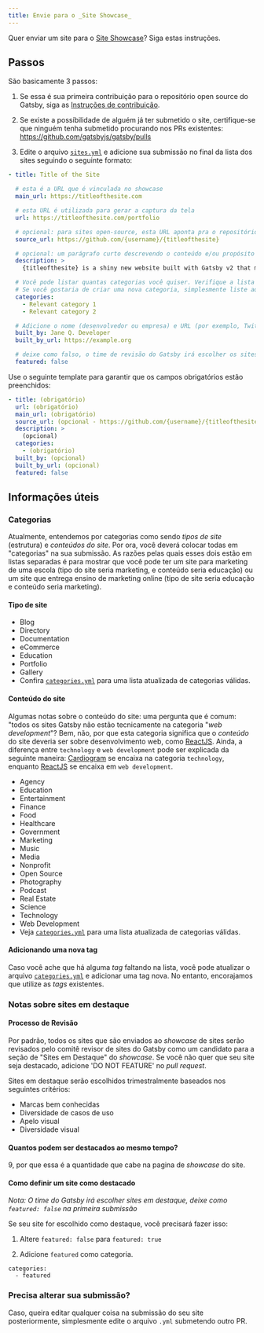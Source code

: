 ```yaml
---
title: Envie para o _Site Showcase_
---
```


Quer enviar um site para o [Site Showcase](/showcase/)? Siga estas instruções.

## Passos

São basicamente 3 passos:

1. Se essa é sua primeira contribuição para o repositório open source do Gatsby, siga as [Instruções de contribuição](/contributing/code-contributions/).

2. Se existe a possíbilidade de alguém já ter submetido o site, certifique-se que ninguém tenha submetido procurando nos PRs existentes: https://github.com/gatsbyjs/gatsby/pulls

3. Edite o arquivo [`sites.yml`](https://github.com/gatsbyjs/gatsby/blob/master/docs/sites.yml) e adicione sua submissão no final da lista dos sites seguindo o seguinte formato:

```yaml:title=docs/sites.yml
- title: Title of the Site

  # esta é a URL que é vinculada no showcase
  main_url: https://titleofthesite.com

  # esta URL é utilizada para gerar a captura da tela
  url: https://titleofthesite.com/portfolio

  # opcional: para sites open-source, esta URL aponta pra o repositório que contém o site
  source_url: https://github.com/{username}/{titleofthesite}

  # opcional: um parágrafo curto descrevendo o conteúdo e/ou propósito do site que irá aparecer no modal de visualização de detalhes e permalink para seu site
  description: >
    {titleofthesite} is a shiny new website built with Gatsby v2 that makes important contributions towards a faster web for everyone.

  # Você pode listar quantas categorias você quiser. Verifique a lista de categorias abaixo nessa documentação!
  # Se você gostaria de criar uma nova categoria, simplesmente liste aqui.
  categories:
    - Relevant category 1
    - Relevant category 2

  # Adicione o nome (desenvolvedor ou empresa) e URL (por exemplo, Twitter, GitHub, portfólio) para ser usada na atribuição
  built_by: Jane Q. Developer
  built_by_url: https://example.org

  # deixe como falso, o time de revisão do Gatsby irá escolher os sites em destaque trimestralmente
  featured: false
```

Use o seguinte template para garantir que os campos obrigatórios estão preenchidos:

```yaml:title=docs/sites.yml
- title: (obrigatório)
  url: (obrigatório)
  main_url: (obrigatório)
  source_url: (opcional - https://github.com/{username}/{titleofthesite})
  description: >
    (opcional)
  categories:
    - (obrigatório)
  built_by: (opcional)
  built_by_url: (opcional)
  featured: false
```

## Informações úteis

### Categorias


Atualmente, entendemos por categorias como sendo _tipos de site_ (estrutura) e _conteúdos do site_. Por ora, você deverá colocar todas em "categorias" na sua submissão. As razões pelas quais esses dois estão em listas separadas é para mostrar que você pode ter um site para marketing de uma escola (tipo do site seria marketing, e conteúdo seria educação) ou um site que entrega ensino de marketing online (tipo de site seria educação e conteúdo seria marketing).


#### Tipo de site

- Blog
- Directory
- Documentation
- eCommerce
- Education
- Portfolio
- Gallery
- Confira [`categories.yml`](https://github.com/gatsbyjs/gatsby/blob/master/docs/categories.yml) para uma lista atualizada de categorias válidas.

#### Conteúdo do site

Algumas notas sobre o conteúdo do site: uma pergunta que é comum: "todos os sites Gatsby não estão tecnicamente na categoria "_web development_"? Bem, não, por que esta categoria significa que o _conteúdo_ do site deveria ser sobre desenvolvimento web, como [ReactJS](https://reactjs.org/). Ainda, a diferença entre `technology` e `web development` pode ser explicada da seguinte maneira: [Cardiogram](https://cardiogr.am/) se encaixa na categoria `technology`, enquanto [ReactJS](https://reactjs.org/) se encaixa em `web development`.

- Agency
- Education
- Entertainment
- Finance
- Food
- Healthcare
- Government
- Marketing
- Music
- Media
- Nonprofit
- Open Source
- Photography
- Podcast
- Real Estate
- Science
- Technology
- Web Development
- Veja [`categories.yml`](https://github.com/gatsbyjs/gatsby/blob/master/docs/categories.yml) para uma lista atualizada de categorias válidas.

#### Adicionando uma nova tag

Caso você ache que há alguma _tag_ faltando na lista, você pode atualizar o arquivo [`categories.yml`](https://github.com/gatsbyjs/gatsby/blob/master/docs/categories.yml) e adicionar uma tag nova. No entanto, encorajamos que utilize as _tags_ existentes.

### Notas sobre sites em destaque

#### Processo de Revisão

Por padrão, todos os sites que são enviados ao _showcase_ de sites serão revisados pelo comitê revisor de sites do Gatsby como um candidato para a seção de "Sites em Destaque" do _showcase_. Se você não quer que seu site seja destacado, adicione 'DO NOT FEATURE' no _pull request_.

Sites em destaque serão escolhidos trimestralmente baseados nos seguintes critérios:


- Marcas bem conhecidas
- Diversidade de casos de uso
- Apelo visual
- Diversidade visual

#### Quantos podem ser destacados ao mesmo tempo?

9, por que essa é a quantidade que cabe na pagina de _showcase_ do site.

#### Como definir um site como destacado

_Nota: O time do Gatsby irá escolher sites em destaque, deixe como `featured: false` na primeira submissão_

Se seu site for escolhido como destaque, você precisará fazer isso:

1.  Altere `featured: false` para `featured: true`

2.  Adicione `featured` como categoria.

```shell
categories:
  - featured
```

### Precisa alterar sua submissão?

Caso, queira editar qualquer coisa na submissão do seu site posteriormente, simplesmente edite o arquivo `.yml` submetendo outro PR.
